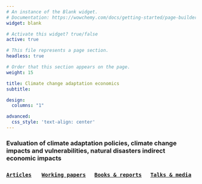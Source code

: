 ```yaml
---
# An instance of the Blank widget.
# Documentation: https://wowchemy.com/docs/getting-started/page-builder/
widget: blank

# Activate this widget? true/false
active: true

# This file represents a page section.
headless: true

# Order that this section appears on the page.
weight: 15

title: Climate change adaptation economics
subtitle: 

design:
  columns: "1"

advanced:
  css_style: 'text-align: center'
---
```


### Evaluation of climate adaptation policies, climate change impacts and vulnerabilities, natural disasters indirect economic impacts

### [`Articles`](#articles) &nbsp; &nbsp; &nbsp; [`Working papers`](#working_papers) &nbsp; &nbsp; &nbsp;[`Books & reports`](#books_reports) &nbsp; &nbsp; &nbsp;[`Talks & media`](#talks) 

